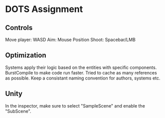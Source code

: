 # DOTS Assignment

## Controls
Move player: WASD
Aim: Mouse Position
Shoot: Spacebar/LMB

## Optimization
Systems apply their logic based on the entities with specific components.
BurstCompile to make code run faster.
Tried to cache as many references as possible.
Keep a consistant naming convention for authors, systems etc.

## Unity
In the inspector, make sure to select "SampleScene" and enable the "SubScene".